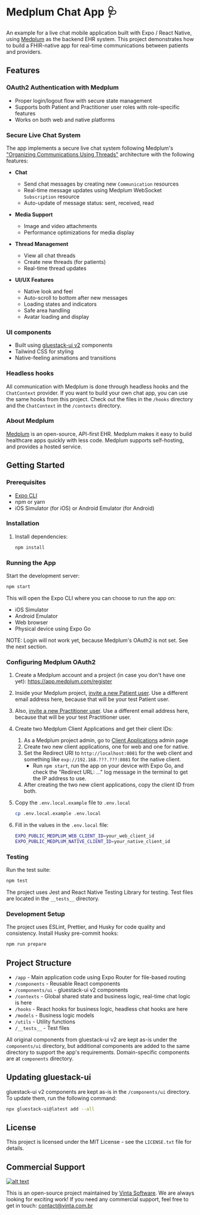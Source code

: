 # Medplum Chat App 🩺

An example for a live chat mobile application built with Expo / React Native, using [Medplum](https://www.medplum.com/) as the backend EHR system. This project demonstrates how to build a FHIR-native app for real-time communications between patients and providers.

## Features

### OAuth2 Authentication with Medplum
- Proper login/logout flow with secure state management
- Supports both Patient and Practitioner user roles with role-specific features
- Works on both web and native platforms

### Secure Live Chat System
The app implements a secure live chat system following Medplum's ["Organizing Communications Using Threads"](https://www.medplum.com/docs/communications/organizing-communications) architecture with the following features:

- **Chat**
  - Send chat messages by creating new `Communication` resources
  - Real-time message updates using Medplum WebSocket `Subscription` resource
  - Auto-update of message status: sent, received, read

- **Media Support**
  - Image and video attachments
  - Performance optimizations for media display

- **Thread Management**
  - View all chat threads
  - Create new threads (for patients)
  - Real-time thread updates

- **UI/UX Features**
  - Native look and feel
  - Auto-scroll to bottom after new messages
  - Loading states and indicators
  - Safe area handling
  - Avatar loading and display

### UI components

- Built using [gluestack-ui v2](https://gluestack.io/) components
- Tailwind CSS for styling
- Native-feeling animations and transitions

### Headless hooks

All communication with Medplum is done through headless hooks and the `ChatContext` provider. If you want to build your own chat app, you can use the same hooks from this project. Check out the files in the `/hooks` directory and the `ChatContext` in the `/contexts` directory.

### About Medplum

[Medplum](https://www.medplum.com/) is an open-source, API-first EHR. Medplum makes it easy to build healthcare apps quickly with less code. Medplum supports self-hosting, and provides a hosted service.

## Getting Started

### Prerequisites
- [Expo CLI](https://docs.expo.dev/)
- npm or yarn
- iOS Simulator (for iOS) or Android Emulator (for Android)

### Installation

1. Install dependencies:

    ```bash
    npm install
    ```

### Running the App

Start the development server:

```bash
npm start
```

This will open the Expo CLI where you can choose to run the app on:
- iOS Simulator
- Android Emulator
- Web browser
- Physical device using Expo Go

NOTE: Login will not work yet, because Medplum's OAuth2 is not set. See the next section.

### Configuring Medplum OAuth2

1. Create a Medplum account and a project (in case you don't have one yet): https://app.medplum.com/register

2. Inside your Medplum project, [invite a new Patient user](https://app.medplum.com/admin/invite). Use a different email address here, because that will be your test Patient user.

3. Also, [invite a new Practitioner user](https://app.medplum.com/admin/invite). Use a different email address here, because that will be your test Practitioner user.

4. Create two Medplum Client Applications and get their client IDs:

    1. As a Medplum project admin, go to [Client Applications](https://app.medplum.com/ClientApplication) admin page
    2. Create two new client applications, one for web and one for native.
    3. Set the Redirect URI to `http://localhost:8081` for the web client and something like `exp://192.168.???.???:8081` for the native client.
        - Run `npm start`, run the app on your device with Expo Go, and check the "Redirect URL: ..." log message in the terminal to get the IP address to use.
    4. After creating the two new client applications, copy the client ID from both.

5. Copy the `.env.local.example` file to `.env.local`

    ```bash
    cp .env.local.example .env.local
    ```

6. Fill in the values in the `.env.local` file:

    ```bash
    EXPO_PUBLIC_MEDPLUM_WEB_CLIENT_ID=your_web_client_id
    EXPO_PUBLIC_MEDPLUM_NATIVE_CLIENT_ID=your_native_client_id
    ```

### Testing

Run the test suite:

```bash
npm test
```

The project uses Jest and React Native Testing Library for testing. Test files are located in the `__tests__` directory.

### Development Setup

The project uses ESLint, Prettier, and Husky for code quality and consistency. Install Husky pre-commit hooks:

```bash
npm run prepare
```

## Project Structure

- `/app` - Main application code using Expo Router for file-based routing
- `/components` - Reusable React components
- `/components/ui` - gluestack-ui v2 components
- `/contexts` - Global shared state and business logic, real-time chat logic is here
- `/hooks` - React hooks for business logic, headless chat hooks are here
- `/models` - Business logic models
- `/utils` - Utility functions
- `/__tests__` - Test files

All original components from gluestack-ui v2 are kept as-is under the `components/ui` directory, but additional components are added to the same directory to support the app's requirements. Domain-specific components are at `components` directory.

## Updating gluestack-ui

gluestack-ui v2 components are kept as-is in the `/components/ui` directory. To update them, run the following command:

```bash
npx gluestack-ui@latest add --all
```

## License

This project is licensed under the MIT License - see the `LICENSE.txt` file for details.

## Commercial Support

[![alt text](https://avatars2.githubusercontent.com/u/5529080?s=80&v=4 "Vinta Logo")](https://www.vintasoftware.com/)

This is an open-source project maintained by [Vinta Software](https://www.vinta.com.br/). We are always looking for exciting work! If you need any commercial support, feel free to get in touch: contact@vinta.com.br
